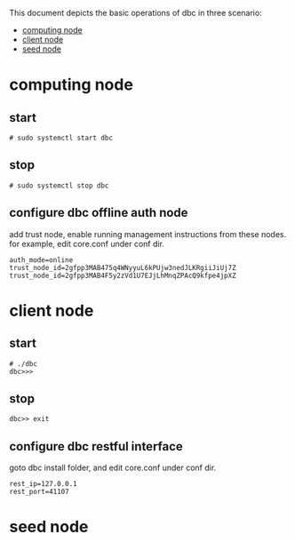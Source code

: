 


This document depicts the basic operations of dbc in three scenario:
* [computing node](#computing-node)
* [client node](#client-node)
* [seed node](#seed-node)


# computing node 
## start 
```
# sudo systemctl start dbc
```
## stop
```
# sudo systemctl stop dbc
```

## configure dbc offline auth node
add trust node, enable running management instructions from these nodes. 
for example, edit core.conf under conf dir.
```
auth_mode=online
trust_node_id=2gfpp3MAB475q4WNyyuL6kPUjw3nedJLKRgiiJiUj7Z
trust_node_id=2gfpp3MAB4F5y2zVd1U7EJjLhMnqZPAcQ9kfpe4jpXZ
```


# client node
## start 
```
# ./dbc
dbc>>>
```
## stop
```
dbc>> exit
```

## configure dbc restful interface
goto dbc install folder, and edit core.conf under conf dir.
```
rest_ip=127.0.0.1
rest_port=41107
```



# seed node